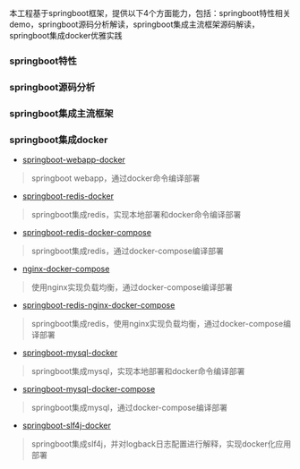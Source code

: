 本工程基于springboot框架，提供以下4个方面能力，包括：springboot特性相关demo，springboot源码分析解读，springboot集成主流框架源码解读，springboot集成docker优雅实践

### springboot特性

### springboot源码分析

### springboot集成主流框架

### springboot集成docker

- [springboot-webapp-docker](springboot-webapp-docker/README.md)
> springboot webapp，通过docker命令编译部署
- [springboot-redis-docker](springboot-redis-docker/README.md)
> springboot集成redis，实现本地部署和docker命令编译部署
- [springboot-redis-docker-compose](springboot-redis-docker-compose/README.md)
> springboot集成redis，通过docker-compose编译部署
- [nginx-docker-compose](nginx-docker-compose/README.md)
> 使用nginx实现负载均衡，通过docker-compose编译部署
- [springboot-redis-nginx-docker-compose](springboot-redis-nginx-docker-compose/README.md)
> springboot集成redis，使用nginx实现负载均衡，通过docker-compose编译部署
- [springboot-mysql-docker](springboot-mysql-docker/README.md)
> springboot集成mysql，实现本地部署和docker命令编译部署
- [springboot-mysql-docker-compose](springboot-mysql-docker-compose/README.md)
> springboot集成mysql，通过docker-compose编译部署
- [springboot-slf4j-docker](springboot-slf4j-docker/README.md)
> springboot集成slf4j，并对logback日志配置进行解释，实现docker化应用部署